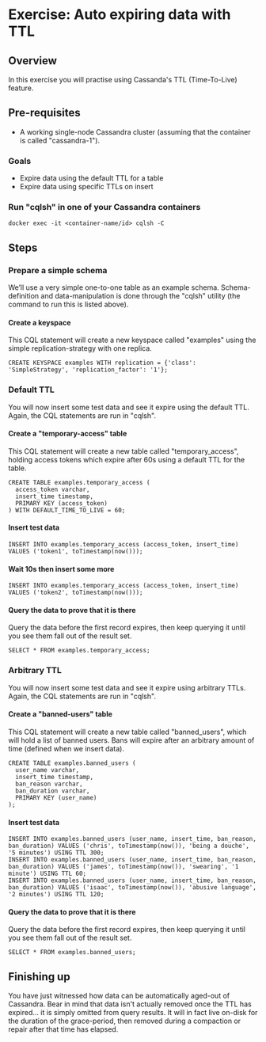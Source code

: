 ﻿Exercise: Auto expiring data with TTL
=====================================


Overview
--------
In this exercise you will practise using Cassanda's TTL (Time-To-Live) feature.


Pre-requisites
--------------
* A working single-node Cassandra cluster (assuming that the container is called "cassandra-1").

### Goals
* Expire data using the default TTL for a table
* Expire data using specific TTLs on insert


### Run "cqlsh" in one of your Cassandra containers

```docker exec -it <container-name/id> cqlsh -C```


Steps
-----


### Prepare a simple schema
We’ll use a very simple one-to-one table as an example schema. Schema-definition and data-manipulation is done through the "cqlsh" utility (the command to run this is listed above).


#### Create a keyspace
This CQL statement will create a new keyspace called "examples" using the simple replication-strategy with one replica.

```
CREATE KEYSPACE examples WITH replication = {'class': 'SimpleStrategy', 'replication_factor': '1'};
```


### Default TTL
You will now insert some test data and see it expire using the default TTL. Again, the CQL statements are run in "cqlsh".

#### Create a "temporary-access" table
This CQL statement will create a new table called "temporary_access", holding access tokens which expire after 60s using a default TTL for the table.
```
CREATE TABLE examples.temporary_access (
  access_token varchar,
  insert_time timestamp,
  PRIMARY KEY (access_token)
) WITH DEFAULT_TIME_TO_LIVE = 60;
```

#### Insert test data
```
INSERT INTO examples.temporary_access (access_token, insert_time) VALUES ('token1', toTimestamp(now()));
```

#### Wait 10s then insert some more
```
INSERT INTO examples.temporary_access (access_token, insert_time) VALUES ('token2', toTimestamp(now()));
```

#### Query the data to prove that it is there
Query the data before the first record expires, then keep querying it until you see them fall out of the result set.
```
SELECT * FROM examples.temporary_access;
```


### Arbitrary TTL
You will now insert some test data and see it expire using arbitrary TTLs. Again, the CQL statements are run in "cqlsh".

#### Create a "banned-users" table
This CQL statement will create a new table called "banned_users", which will hold a list of banned users. Bans will expire after an arbitrary amount of time (defined when we insert data).

```
CREATE TABLE examples.banned_users (
  user_name varchar,
  insert_time timestamp,
  ban_reason varchar,
  ban_duration varchar,
  PRIMARY KEY (user_name)
);
```

#### Insert test data
```
INSERT INTO examples.banned_users (user_name, insert_time, ban_reason, ban_duration) VALUES ('chris', toTimestamp(now()), 'being a douche', '5 minutes') USING TTL 300;
INSERT INTO examples.banned_users (user_name, insert_time, ban_reason, ban_duration) VALUES ('james', toTimestamp(now()), 'swearing', '1 minute') USING TTL 60;
INSERT INTO examples.banned_users (user_name, insert_time, ban_reason, ban_duration) VALUES ('isaac', toTimestamp(now()), 'abusive language', '2 minutes') USING TTL 120;
```

#### Query the data to prove that it is there
Query the data before the first record expires, then keep querying it until you see them fall out of the result set.
```
SELECT * FROM examples.banned_users;
```


Finishing up
------------
You have just witnessed how data can be automatically aged-out of Cassandra. Bear in mind that data isn't actually removed once the TTL has expired... it is simply omitted from query results. It will in fact live on-disk for the duration of the grace-period, then removed during a compaction or repair after that time has elapsed.
